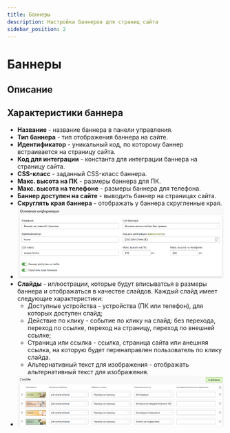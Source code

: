 ```yaml
---
title: Баннеры
description: Настройка баннеров для страниц сайта
sidebar_position: 2
---
```


# Баннеры
## Описание

## Характеристики баннера
* __Название__ - название баннера в панели управления.
* __Тип баннера__ - тип отображения баннера на сайте.
* __Идентификатор__ - уникальный код, по которому баннер встраивается на страницу сайта.
* __Код для интеграции__ - константа для интеграции баннера на страницу сайта.
* __CSS-класс__ - заданный CSS-класс баннера.
* __Макс. высота на ПК__ - размеры баннера для ПК.
* __Макс. высота на телефоне__ - размеры баннера для телефона.
* __Баннер доступен на сайте__ - выводить баннер на страницах сайта. 
* __Скруглять края баннера__ - отображать у баннера скругленные края.
* ![](../_media/cms/banner.png)
* __Слайды__ - иллюстрации, которые будут вписыватсья в размеры баннера и отображаться в качестве слайдов. Каждый слайд имеет следующие характеристики:
    + Доступные устройства - устройства (ПК или телефон), для которых доступен слайд;
    + Действие по клику - событие по клику на слайд: без перехода, переход по ссылке, переход на страницу, переход по внешней ссылке;
    + Страница или ссылка - ссылка, страница сайта или анешняя ссылка, на которую будет перенаправлен пользователь по клику слайда.
    + Альтернативный текст для изображения - отображать альтернативный текст для изображения.
* ![](../_media/cms/banners.png)